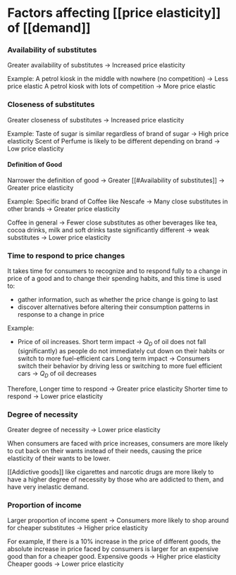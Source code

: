 # Factors affecting [[price elasticity]] of [[demand]]
### Availability of substitutes
Greater availability of substitutes -> Increased price elasticity

Example: 
A petrol kiosk in the middle with nowhere (no competition) -> Less price elastic
A petrol kiosk with lots of competition -> More price elastic

### Closeness of substitutes
Greater closeness of substitutes -> Increased price elasticity

Example:
Taste of sugar is similar regardless of brand of sugar -> High price elasticity
Scent of Perfume is likely to be different depending on brand -> Low price elasticity

#### Definition of Good
Narrower the definition of  good -> Greater [[#Availability of substitutes]] -> Greater price elasticity

Example:
Specific brand of Coffee like Nescafe -> Many close substitutes in other brands -> Greater price elasticity 

Coffee in general -> Fewer close substitutes as other beverages like tea, cocoa drinks, milk and soft drinks taste significantly different -> weak substitutes -> Lower price elasticity


### Time to respond to price changes
It takes time for consumers to recognize and to respond fully to a change in price of a good and to change their spending habits, and this time is used to:
- gather information, such as whether the price change is going to last 
- discover alternatives before altering their consumption patterns in response to a change in price
 
Example:
- Price of oil increases.
Short term impact -> $Q_{D}$  of oil does not fall (significantly) as people do not immediately cut down on their habits or switch to more fuel-efficient cars
Long term impact -> Consumers switch their behavior by driving less or switching to more fuel efficient cars -> $Q_{D}$ of oil decreases

Therefore, 
Longer time to respond -> Greater price elasticity
Shorter time to respond -> Lower price elasticity

### Degree of necessity
Greater degree of necessity -> Lower price elasticity

When consumers are faced with price increases, consumers are more likely to cut back on their wants instead of their needs, causing the price elasticity of their wants to be lower.

[[Addictive goods]] like cigarettes and narcotic drugs are more likely to have a higher degree of necessity by those who are addicted to them, and have very inelastic demand.

### Proportion of income
Larger proportion of income spent -> Consumers more likely to shop around for cheaper substitutes -> Higher price elasticity

For example,
If there is a 10% increase in the price of different goods, the absolute increase in price faced by consumers is larger for an expensive good than for a cheaper good. 
Expensive goods -> Higher price elasticity
Cheaper goods -> Lower price elasticity
